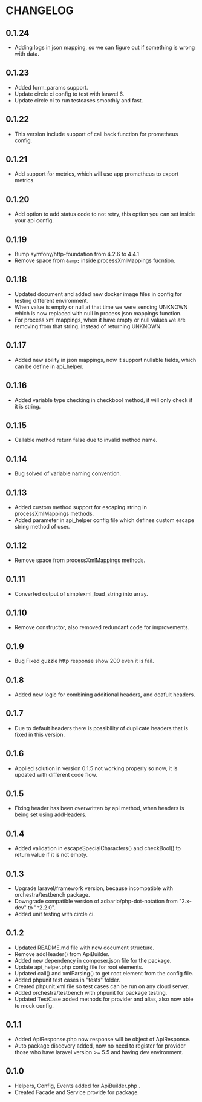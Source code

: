 # CHANGELOG
## 0.1.24
- Adding logs in json mapping, so we can figure out if something is wrong with data.

## 0.1.23 
- Added form_params support.
- Update circle ci config to test with laravel 6.
- Update circle ci to run testcases smoothly and fast.

## 0.1.22
- This version include support of call back function for prometheus config.

## 0.1.21
- Add support for metrics, which will use app prometheus to export metrics.

## 0.1.20
- Add option to add status code to not retry, this option you can set inside your api config.

## 0.1.19
- Bump symfony/http-foundation from 4.2.6 to 4.4.1
- Remove space from `&amp;` inside processXmlMappings fucntion.

## 0.1.18
- Updated document and added new docker image files in config for testing different environment.
- When value is empty or null at that time we were sending UNKNOWN which is now replaced with null in process json mappings function.
- For process xml mappings, when it have empty or null values we are removing from that string. Instead of returning UNKNOWN.

## 0.1.17
- Added new ability in json mappings, now it support nullable fields, which can be define in api_helper.

## 0.1.16
- Added variable type checking in checkbool method, it will only check if it is string.

## 0.1.15
- Callable method return false due to invalid method name.

## 0.1.14
- Bug solved of variable naming convention.

## 0.1.13
- Added custom method support for escaping string in processXmlMappings methods.
- Added parameter in api_helper config file which defines custom escape string method of user.

## 0.1.12
- Remove space from processXmlMappings methods.

## 0.1.11
- Converted output of simplexml_load_string into array.

## 0.1.10
- Remove constructor, also removed redundant code for improvements.

## 0.1.9
- Bug Fixed guzzle http response show 200 even it is fail.

## 0.1.8
- Added new logic for combining additional headers, and deafult headers.
 
## 0.1.7
- Due to default headers there is possibility of duplicate headers that is fixed in this version.

## 0.1.6
- Applied solution in version 0.1.5 not working properly so now, it is updated with different code flow.

## 0.1.5
- Fixing header has been overwritten by api method, when headers is being set using addHeaders.

## 0.1.4
- Added validation in escapeSpecialCharacters() and checkBool() to return value if it is not empty.

## 0.1.3
- Upgrade laravel/framework version, because incompatible with orchestra/testbench package.
- Downgrade compatible version of adbario/php-dot-notation from "2.x-dev" to "^2.2.0".
- Added unit testing with circle ci.

## 0.1.2
- Updated README.md file with new document structure.
- Remove addHeader() from ApiBuilder.
- Added new dependency in composer.json file for the package.
- Update api_helper.php config file for root elements.
- Updated call() and xmlParsing() to get root element from the config file.
- Added phpunit test cases in "tests" folder.
- Created phpunit.xml file so test cases can be run on any cloud server.
- Added orchestra/testbench with phpunit for package testing.
- Updated TestCase added methods for provider and alias, also now able to mock config.

## 0.1.1
- Added ApiResponse.php now response will be object of ApiResponse.
- Auto package discovery added, now no need to register for provider those who have laravel version >= 5.5 and having dev environment.

## 0.1.0
- Helpers, Config, Events added for ApiBuilder.php .
- Created Facade and Service provide for package.

